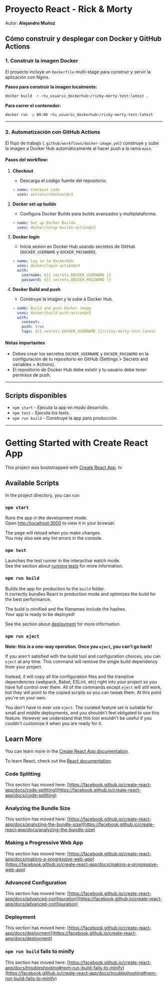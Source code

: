 # Proyecto React - Rick & Morty

Autor: **Alejandro Muñoz**



## Cómo construir y desplegar con Docker y GitHub Actions

### 1. Construir la imagen Docker

El proyecto incluye un `Dockerfile` multi-stage para construir y servir la aplicación con Nginx.

**Pasos para construir la imagen localmente:**

```bash
docker build -t <tu_usuario_dockerhub>/ricky-morty-test:latest .
```

**Para correr el contenedor:**

```bash
docker run -p 80:80 <tu_usuario_dockerhub>/ricky-morty-test:latest
```

---

### 2. Automatización con GitHub Actions

El flujo de trabajo (`.github/workflows/docker-image.yml`) construye y sube la imagen a Docker Hub automáticamente al hacer push a la rama `main`.

#### Pasos del workflow:

1. **Checkout**
   - Descarga el código fuente del repositorio.
   ```yaml
   - name: Checkout code
     uses: actions/checkout@v3
   ```

2. **Docker set up buildx**
   - Configura Docker Buildx para builds avanzados y multiplataforma.
   ```yaml
   - name: Set up Docker Buildx
     uses: docker/setup-buildx-action@v3
   ```

3. **Docker login**
   - Inicia sesión en Docker Hub usando secretos de GitHub (`DOCKER_USERNAME` y `DOCKER_PASSWORD`).
   ```yaml
   - name: Log in to DockerHub
     uses: docker/login-action@v3
     with:
       username: ${{ secrets.DOCKER_USERNAME }}
       password: ${{ secrets.DOCKER_PASSWORD }}
   ```

4. **Docker Build and push**
   - Construye la imagen y la sube a Docker Hub.
   ```yaml
   - name: Build and push Docker image
     uses: docker/build-push-action@v5
     with:
       context: .
       push: true
       tags: ${{ secrets.DOCKER_USERNAME }}/ricky-morty-test:latest
   ```

#### Notas importantes

- Debes crear los secretos `DOCKER_USERNAME` y `DOCKER_PASSWORD` en la configuración de tu repositorio en GitHub (Settings > Secrets and variables > Actions).
- El repositorio de Docker Hub debe existir y tu usuario debe tener permisos de push.

---

## Scripts disponibles

- `npm start` - Ejecuta la app en modo desarrollo.
- `npm test` - Ejecuta los tests.
- `npm run build` - Construye la app para producción.

---



# Getting Started with Create React App

This project was bootstrapped with [Create React App](https://github.com/facebook/create-react-app).
hi

## Available Scripts

In the project directory, you can run:

### `npm start`

Runs the app in the development mode.\
Open [http://localhost:3000](http://localhost:3000) to view it in your browser.

The page will reload when you make changes.\
You may also see any lint errors in the console.

### `npm test`

Launches the test runner in the interactive watch mode.\
See the section about [running tests](https://facebook.github.io/create-react-app/docs/running-tests) for more information.

### `npm run build`

Builds the app for production to the `build` folder.\
It correctly bundles React in production mode and optimizes the build for the best performance.

The build is minified and the filenames include the hashes.\
Your app is ready to be deployed!

See the section about [deployment](https://facebook.github.io/create-react-app/docs/deployment) for more information.

### `npm run eject`

**Note: this is a one-way operation. Once you `eject`, you can't go back!**

If you aren't satisfied with the build tool and configuration choices, you can `eject` at any time. This command will remove the single build dependency from your project.

Instead, it will copy all the configuration files and the transitive dependencies (webpack, Babel, ESLint, etc) right into your project so you have full control over them. All of the commands except `eject` will still work, but they will point to the copied scripts so you can tweak them. At this point you're on your own.

You don't have to ever use `eject`. The curated feature set is suitable for small and middle deployments, and you shouldn't feel obligated to use this feature. However we understand that this tool wouldn't be useful if you couldn't customize it when you are ready for it.

## Learn More

You can learn more in the [Create React App documentation](https://facebook.github.io/create-react-app/docs/getting-started).

To learn React, check out the [React documentation](https://reactjs.org/).

### Code Splitting

This section has moved here: [https://facebook.github.io/create-react-app/docs/code-splitting](https://facebook.github.io/create-react-app/docs/code-splitting)

### Analyzing the Bundle Size

This section has moved here: [https://facebook.github.io/create-react-app/docs/analyzing-the-bundle-size](https://facebook.github.io/create-react-app/docs/analyzing-the-bundle-size)

### Making a Progressive Web App

This section has moved here: [https://facebook.github.io/create-react-app/docs/making-a-progressive-web-app](https://facebook.github.io/create-react-app/docs/making-a-progressive-web-app)

### Advanced Configuration

This section has moved here: [https://facebook.github.io/create-react-app/docs/advanced-configuration](https://facebook.github.io/create-react-app/docs/advanced-configuration)

### Deployment

This section has moved here: [https://facebook.github.io/create-react-app/docs/deployment](https://facebook.github.io/create-react-app/docs/deployment)

### `npm run build` fails to minify

This section has moved here: [https://facebook.github.io/create-react-app/docs/troubleshooting#npm-run-build-fails-to-minify](https://facebook.github.io/create-react-app/docs/troubleshooting#npm-run-build-fails-to-minify)
